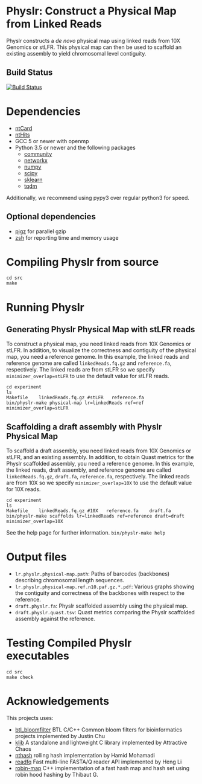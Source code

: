 # Physlr: Construct a Physical Map from Linked Reads

Physlr constructs a *de novo* physical map using linked reads from 10X Genomics or stLFR. This physical map can then be used to scaffold an existing assembly to yield chromosomal level contiguity.

## Build Status
[![Build Status](https://dev.azure.com/bcgsc/btl/_apis/build/status/bcgsc.physlr?branchName=master)](https://dev.azure.com/bcgsc/btl/_build/latest?definitionId=1&branchName=master)


# Dependencies

* [ntCard](https://github.com/bcgsc/ntCard)
* [ntHits](https://github.com/bcgsc/ntHits)
* GCC 5 or newer with openmp
* Python 3.5 or newer and the following packages
    * [community](https://python-louvain.readthedocs.io/en/latest/api.html)
    * [networkx](https://networkx.github.io/)
    * [numpy](https://numpy.org/)
    * [scipy](https://www.scipy.org/)
    * [sklearn](https://scikit-learn.org/stable/)
    * [tqdm](https://tqdm.github.io/)

Additionally, we recommend using pypy3 over regular python3 for speed.


## Optional dependencies

- [pigz](https://zlib.net/pigz/) for parallel gzip
- [zsh](https://sourceforge.net/projects/zsh/) for reporting time and memory usage


# Compiling Physlr from source

```
cd src
make
```

# Running Physlr

## Generating Physlr Physical Map with stLFR reads

To construct a physical map, you need linked reads from 10X Genomics or stLFR. In addition, to visualize the correctness and contiguity of the physical map, you need a reference genome.
In this example, the linked reads and reference genome are called `linkedReads.fq.gz` and `reference.fa`, respectively. The linked reads are from stLFR so we specify `minimizer_overlap=stLFR` to use the default value for stLFR reads.

```
cd experiment
ls
Makefile    linkedReads.fq.gz #stLFR   reference.fa
bin/physlr-make physical-map lr=linkedReads ref=ref minimizer_overlap=stLFR
```

## Scaffolding a draft assembly with Physlr Physical Map

To scaffold a draft assembly, you need linked reads from 10X Genomics or stLFR, and an existing assembly. In addition, to obtain Quast metrics for the Physlr scaffolded assembly, you need a reference genome.
In this example, the linked reads, draft assembly, and reference genome are called `linkedReads.fq.gz`, `draft.fa`, `reference.fa`, respectively. The linked reads are from 10X so we specify `minimizer_overlap=10X` to use the default value for 10X reads.

```
cd experiment
ls
Makefile    linkedReads.fq.gz #10X   reference.fa    draft.fa
bin/physlr-make scaffolds lr=linkedReads ref=reference draft=draft minimizer_overlap=10X
```

See the help page for further information.
```bin/physlr-make help```

# Output files

* `lr.physlr.physical-map.path`: Paths of barcodes (backbones) describing chromosomal length sequences.
* `lr.physlr.physical-map.ref.n10.paf.gz.*.pdf`: Various graphs showing the contiguity and correctness of the backbones with respect to the reference.
* `draft.physlr.fa`: Physlr scaffolded assembly using the physical map.
* `draft.physlr.quast.tsv`: Quast metrics comparing the Physlr scaffolded assembly against the reference.

# Testing Compiled Physlr executables

```
cd src
make check
```

# Acknowledgements

This projects uses:
* [btl_bloomfilter](https://github.com/bcgsc/btl_bloomfilter) BTL C/C++ Common bloom filters for bioinformatics projects implemented by Justin Chu
* [klib](https://github.com/attractivechaos/klib) A standalone and lightweight C library implemented by Attractive Chaos
* [nthash](https://github.com/bcgsc/ntHash) rolling hash implementation by Hamid Mohamadi
* [readfq](https://github.com/Tessil/robin-map) Fast multi-line FASTA/Q reader API implemented by Heng Li
* [robin-map](https://github.com/Tessil/robin-map) C++ implementation of a fast hash map and hash set using robin hood hashing by Thibaut G.
